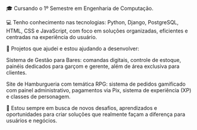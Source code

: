 🎓 Cursando o 1º Semestre em Engenharia de Computação.

💻 Tenho conhecimento nas tecnologias: Python, Django, PostgreSQL, HTML, CSS e JavaScript, com foco em soluções organizadas, eficientes e centradas na experiência do usuário.

📌 Projetos que ajudei e estou ajudando a desenvolver:

Sistema de Gestão para Bares: comandas digitais, controle de estoque, painéis dedicados para garçom e gerente, além de área exclusiva para clientes.

Site de Hamburgueria com temática RPG: sistema de pedidos gamificado com painel administrativo, pagamentos via Pix, sistema de experiência (XP) e classes de personagem.

🚀 Estou sempre em busca de novos desafios, aprendizados e oportunidades para criar soluções que realmente façam a diferença para usuários e negócios.

